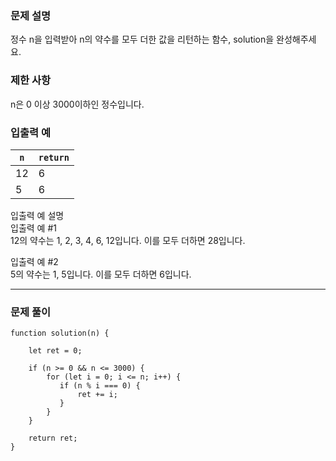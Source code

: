 ### 문제 설명
정수 n을 입력받아 n의 약수를 모두 더한 값을 리턴하는 함수, solution을 완성해주세요.

### 제한 사항
n은 0 이상 3000이하인 정수입니다.

### 입출력 예
| `n`  | `return` |
| ------------- | ------------- |
| 12  | 6  |
| 5  | 6  |


입출력 예 설명<br/>
입출력 예 #1<br/>
12의 약수는 1, 2, 3, 4, 6, 12입니다. 이를 모두 더하면 28입니다.

입출력 예 #2<br/>
5의 약수는 1, 5입니다. 이를 모두 더하면 6입니다.

---
### 문제 풀이
```
function solution(n) {
    
    let ret = 0;
    
    if (n >= 0 && n <= 3000) {
        for (let i = 0; i <= n; i++) {
           if (n % i === 0) {
               ret += i;
           }
        }
    }
    
    return ret;
}
```